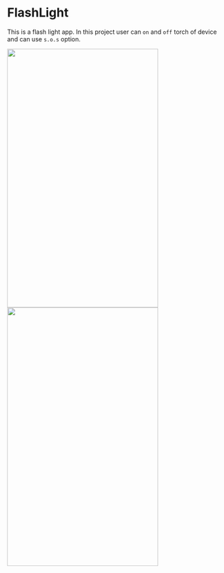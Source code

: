 # FlashLight
This is a flash light app.
In this project user can `on` and `off` torch of device and can use `s.o.s` option.

<img src="/image_app/image1.png" width="350" height="600">
<br>
<img src="/image_app/image2.png" width="350" height="600">

